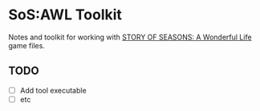 # SoS:AWL Toolkit

Notes and toolkit for working with [STORY OF SEASONS: A Wonderful Life](https://store.steampowered.com/app/2111170/STORY_OF_SEASONS_A_Wonderful_Life/) game files.

## TODO

- [ ] Add tool executable
- [ ] etc
